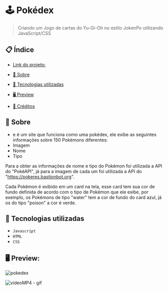 # 🕹 Pokédex
> Criando um Jogo de cartas do Yu-Gi-Oh no estilo JokenPo utilizando JavaScript/CSS


## 📋 Índice
- [Link do projeto:](https://finandolopes.github.io/Construindo-Pokedex-JavaScript-main/)

- [📖 Sobre](#-Sobre)
- [🚀 Tecnologias utilizadas](#-Tecnologias-utilizadas)
- [🖥 Preview](#-Preview)
- [📌 Créditos](#-Créditos)

## 📖 Sobre
 - e é um site que funciona como uma pokédex, ele exibe as seguintes informações sobre 150 Pokémons diferentes:
- Imagem
- Nome
- Tipo

Para a obter as informações de nome e tipo do Pokémon foi utilizada a API do "PokéAPI", já para a imagem de cada um foi utilizada a API do "https://pokeres.bastionbot.org".

Cada Pokémon é exibido em um card na tela, esse card tem sua cor de fundo definida de acordo com o tipo de Pokémon que ele exibe, por exemplo, os Pokémons de tipo "water" tem a cor de fundo do card azul, já os do tipo "poison" a cor é verde.

## 🚀 Tecnologias utilizadas
- `Javascript`
- `HTML`
- `CSS`

## 🖥 Preview:

![pokedex](https://user-images.githubusercontent.com/23708544/89828414-60129d80-db2f-11ea-94a6-d3a42ebe4194.png)

![videoMP4 - gif](https://user-images.githubusercontent.com/23708544/89829289-b502e380-db30-11ea-9265-77874cbbf637.gif)



   














